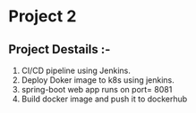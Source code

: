 # Project 2
## Project Destails :-
1. CI/CD pipeline using  Jenkins.
2. Deploy Doker image to k8s using jenkins.
3. spring-boot web app runs on port= 8081
4. Build docker image and push it to dockerhub

